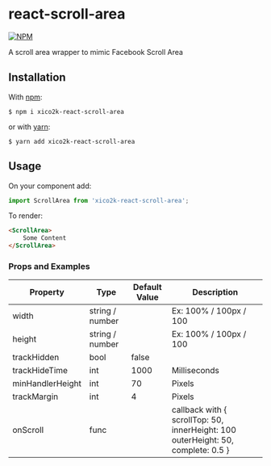 # react-scroll-area

[![NPM](https://nodei.co/npm/xico2k-react-scroll-area.png?downloads=true&downloadRank=true)](https://npmjs.org/package/xico2k-react-scroll-area)

A scroll area wrapper to mimic Facebook Scroll Area


## Installation
With [npm](https://www.npmjs.com):
```
$ npm i xico2k-react-scroll-area
```
or with [yarn](https://yarnpkg.com):
```
$ yarn add xico2k-react-scroll-area
```

## Usage

On your component add:

```javascript
import ScrollArea from 'xico2k-react-scroll-area';
```
To render:

```html
<ScrollArea>
    Some Content
</ScrollArea>
```

### Props and Examples

| Property | Type | Default Value | Description |
|----------|--------------------|----------|----------------------|
width                | string / number |  | Ex: 100% / 100px / 100 |
height               | string / number |  | Ex: 100% / 100px / 100 |
trackHidden          | bool | false |
trackHideTime        | int | 1000 | Milliseconds |
minHandlerHeight     | int | 70 | Pixels |
trackMargin          | int | 4 | Pixels |
onScroll             | func |  | callback with { scrollTop: 50, innerHeight: 100 outerHeight: 50, complete: 0.5 } |


